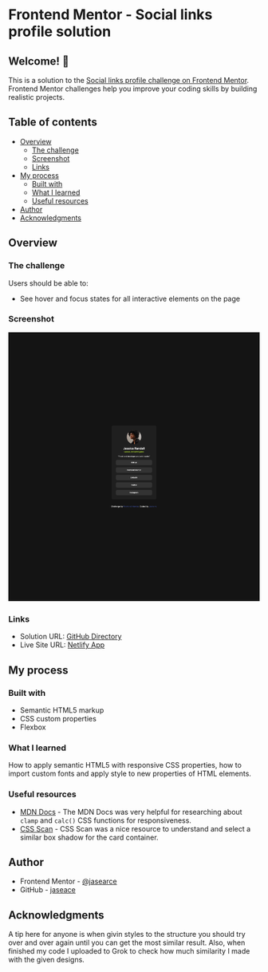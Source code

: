 # Frontend Mentor - Social links profile solution

## Welcome! 👋

This is a solution to the [Social links profile challenge on Frontend Mentor](https://www.frontendmentor.io/challenges/social-links-profile-UG32l9m6dQ). Frontend Mentor challenges help you improve your coding skills by building realistic projects. 

## Table of contents

- [Overview](#overview)
  - [The challenge](#the-challenge)
  - [Screenshot](#screenshot)
  - [Links](#links)
- [My process](#my-process)
  - [Built with](#built-with)
  - [What I learned](#what-i-learned)
  - [Useful resources](#useful-resources)
- [Author](#author)
- [Acknowledgments](#acknowledgments)


## Overview

### The challenge

Users should be able to:

- See hover and focus states for all interactive elements on the page

### Screenshot

![](./results/03-social-links-profile-main_desktop.png)

### Links

- Solution URL: [GitHub Directory](https://github.com/jasearce/frontendmentor-challenges/tree/main/03-social-links-profile-main)
- Live Site URL: [Netlify App](https://social-links-profile-ftendmentor-jarc.netlify.app/)

## My process

### Built with

- Semantic HTML5 markup
- CSS custom properties
- Flexbox


### What I learned

How to apply semantic HTML5 with responsive CSS properties, how to import custom fonts and apply style to new properties of HTML elements.


### Useful resources

- [MDN Docs](https://developer.mozilla.org/en-US/) - The MDN Docs was very helpful for researching about ```clamp``` and ```calc()``` CSS functions for responsiveness.
- [CSS Scan](https://getcssscan.com/css-box-shadow-examples) - CSS Scan was a nice resource to understand and select a similar box shadow for the card container.


## Author

- Frontend Mentor - [@jasearce](https://www.frontendmentor.io/profile/jasearce)
- GitHub - [jaseace](https://github.com/jasearce)


## Acknowledgments

A tip here for anyone is when givin styles to the structure you should try over and over again until you can get the most similar result. Also, when finished my code I uploaded to Grok to check how much similarity I made with the given designs.
